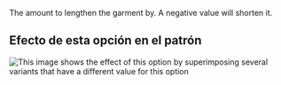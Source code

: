 The amount to lengthen the garment by. A negative value will shorten it.

## Efecto de esta opción en el patrón

![This image shows the effect of this option by superimposing several variants that have a different value for this option](hugo_lengthbonus_sample.svg "Effect of this option on the pattern")

